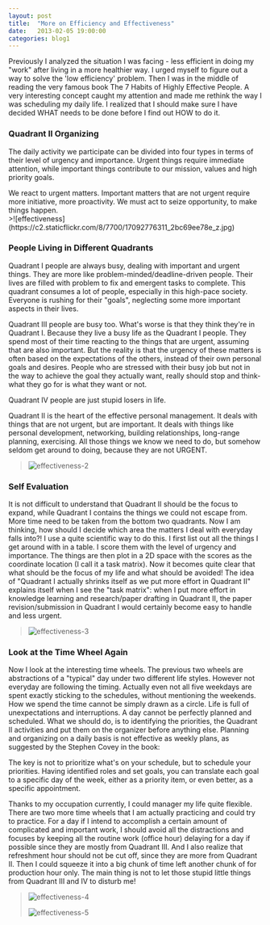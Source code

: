 ```yaml
---
layout: post
title:  "More on Efficiency and Effectiveness"
date:   2013-02-05 19:00:00
categories: blog1
---
```


Previously I analyzed the situation I was facing - less efficient in doing my "work" after living in a more healthier way. I urged myself to figure out a way to solve the 'low efficiency' problem. Then I was in the middle of reading the very famous book The 7 Habits of Highly Effective People. A very interesting concept caught my attention and made me rethink the way I was scheduling my daily life. I realized that I should make sure I have decided WHAT needs to be done before I find out HOW to do it.

### Quadrant II Organizing

The daily activity we participate can be divided into four types in terms of their level of urgency and importance. Urgent things require immediate attention, while important things contribute to our mission, values and high priority goals.

<figcaption>
We react to urgent matters. Important matters that are not urgent require more initiative, more proactivity. We must act to seize opportunity, to make things happen.
</figcaption>
>![effectiveness](https://c2.staticflickr.com/8/7700/17092776311_2bc69ee78e_z.jpg)

### People Living in Different Quadrants

Quadrant I people are always busy, dealing with important and urgent things. They are more like problem-minded/deadline-driven people. Their lives are filled with problem to fix and emergent tasks to complete. This quadrant consumes a lot of people, especially in this high-pace society. Everyone is rushing for their "goals", neglecting some more important aspects in their lives.

Quadrant III people are busy too. What's worse is that they think they're in Quadrant I. Because they live a busy life as the Quadrant I people. They spend most of their time reacting to the things that are urgent, assuming that are also important. But the reality is that the urgency of these matters is often based on the expectations of the others, instead of their own personal goals and desires. People who are stressed with their busy job but not in the way to achieve the goal they actually want, really should stop and think- what they go for is what they want or not.

Quadrant IV people are just stupid losers in life.

Quadrant II is the heart of the effective personal management. It deals with things that are not urgent, but are important. It deals with things like personal development, networking, building relationships, long-range planning, exercising. All those things we know we need to do, but somehow seldom get around to doing, because they are not URGENT.

>![effectiveness-2](https://c2.staticflickr.com/8/7641/16907261929_66a4fe9c89_z.jpg)

### Self Evaluation

It is not difficult to understand that Quadrant II should be the focus to expand, while Quadrant I contains the things we could not escape from. More time need to be taken from the bottom two quadrants. Now I am thinking, how should I decide which area the matters I deal with everyday falls into?! I use a quite scientific way to do this. I first list out all the things I get around with in a table. I score them with the level of urgency and importance. The things are then plot in a 2D space with the scores as the coordinate location (I call it a task matrix). Now it becomes quite clear that what should be the focus of my life and what should be avoided! The idea of "Quadrant I actually shrinks itself as we put more effort in Quadrant II" explains itself when I see the "task matrix": when I put more effort in knowledge learning and research/paper drafting in Quadrant II, the paper revision/submission in Quadrant I would certainly become easy to handle and less urgent.

>![effectiveness-3](https://c2.staticflickr.com/8/7682/17091966802_ee43b6da7c_z.jpg)

### Look at the Time Wheel Again

Now I look at the interesting time wheels. The previous two wheels are abstractions of a "typical" day under two different life styles. However not everyday are following the timing. Actually even not all five weekdays are spent exactly sticking to the schedules, without mentioning the weekends. How we spend the time cannot be simply drawn as a circle. Life is full of unexpectations and interruptions. A day cannot be perfectly planned and scheduled.  What we should do, is to identifying the priorities, the Quadrant II activities and put them on the organizer before anything else.  Planning and organizing on a daily basis is not effective as weekly plans, as suggested by the Stephen Covey in the book:

The key is not to prioritize what's on your schedule, but to schedule your priorities. Having identified roles and set goals, you can translate each goal to a specific day of the week, either as a priority item, or even better, as a specific appointment.

Thanks to my occupation currently, I could manager my life quite flexible. There are two more time wheels that I am actually practicing and could try to practice. For a day if I intend to accomplish a certain amount of complicated and important work, I should avoid all the distractions and focuses by keeping all the routine work (office hour) delaying for a day if possible since they are mostly from Quadrant III. And I also realize that refreshment hour should not be cut off, since they are more from Quadrant II. Then I could squeeze it into a big chunk of time left another chunk of for production hour only. The main thing is not to let those stupid little things from Quadrant III and IV to disturb me!

>![effectiveness-4](https://c1.staticflickr.com/9/8713/17091967662_7ff9c05eb0_z.jpg)
>
>![effectiveness-5](https://c2.staticflickr.com/8/7690/16471025474_95ed9b1f92_z.jpg)

